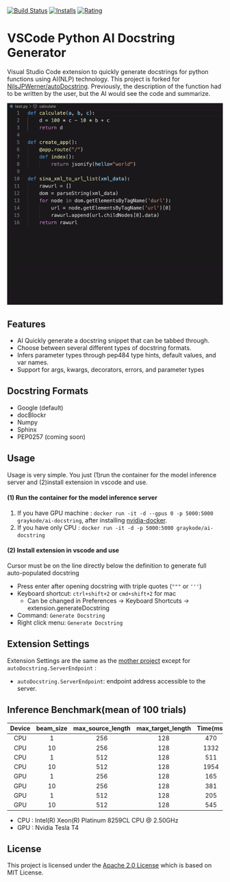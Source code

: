 [![Build Status](https://travis-ci.com/graykode/ai-docstring.svg?branch=master)](https://travis-ci.com/graykode/ai-docstring)
[![Installs](https://vsmarketplacebadge.apphb.com/installs-short/graykode.ai-docstring.svg)](https://marketplace.visualstudio.com/items?itemName=graykode.ai-docstring)
[![Rating](https://vsmarketplacebadge.apphb.com/rating-short/graykode.ai-docstring.svg)](https://marketplace.visualstudio.com/items?itemName=graykode.ai-docstring&ssr=false#review-details)

# VSCode Python AI Docstring Generator

Visual Studio Code extension to quickly generate docstrings for python functions using AI(NLP) technology.
This project is forked for [NilsJPWerner/autoDocstring](https://github.com/NilsJPWerner/autoDocstring). Previously, the description of the function had to be written by the user, but the AI would see the code and summarize.

![Auto Generate Docstrings](images/demo.gif)

## Features

-   AI Quickly generate a docstring snippet that can be tabbed through.
-   Choose between several different types of docstring formats.
-   Infers parameter types through pep484 type hints, default values, and var names.
-   Support for args, kwargs, decorators, errors, and parameter types

## Docstring Formats

-   Google (default)
-   docBlockr
-   Numpy
-   Sphinx
-   PEP0257 (coming soon)

## Usage

Usage is very simple. You just (1)run the container for the model inference server and (2)install extension in vscode and use.

#### (1) Run the container for the model inference server

1. If you have GPU machine : `docker run -it -d --gpus 0 -p 5000:5000 graykode/ai-docstring`, after installing [nvidia-docker](https://github.com/NVIDIA/nvidia-docker). 
2. If you have only CPU : `docker run -it -d -p 5000:5000 graykode/ai-docstring`

#### (2) Install extension in vscode and use

Cursor must be on the line directly below the definition to generate full auto-populated docstring

-   Press enter after opening docstring with triple quotes (`"""` or `'''`)
-   Keyboard shortcut: `ctrl+shift+2` or `cmd+shift+2` for mac
    -   Can be changed in Preferences -> Keyboard Shortcuts -> extension.generateDocstring
-   Command: `Generate Docstring`
-   Right click menu: `Generate Docstring`

## Extension Settings

Extension Settings are the same as the [mother project](https://github.com/NilsJPWerner/autoDocstring#extension-settings) except for `autoDocstring.ServerEndpoint` :
-   `autoDocstring.ServerEndpoint`: endpoint address accessible to the server.

## Inference Benchmark(mean of 100 trials)
| Device | beam_size | max_source_length |  max_target_length | Time(ms) |
| :-----:| :---: | :---:| :---: | :---: |
| CPU    | 1    | 256   | 128   | 470  |
| CPU    | 10   | 256   | 128   | 1332 |
| CPU    | 1    | 512   | 128   | 511  |
| CPU    | 10   | 512   | 128   | 1954 |
| GPU    | 1    | 256   | 128   | 165  |
| GPU    | 10   | 256   | 128   | 381  |
| GPU    | 1    | 512   | 128   | 205  |
| GPU    | 10   | 512   | 128   | 545  |
- CPU : Intel(R) Xeon(R) Platinum 8259CL CPU @ 2.50GHz
- GPU : Nvidia Tesla T4

## License

This project is licensed under the [Apache 2.0 License](LICENSE) which is based on MIT License.

